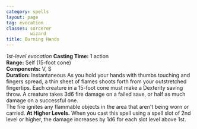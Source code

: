 ```yaml
---
category: spells
layout: page
tag: evocation
classes: sorcerer
         wizard
title: Burning Hands 
---
```

_1st-level evocation_ 
**Casting Time:** 1 action   
**Range:** Self (15-foot cone)   
**Components:** V, S   
**Duration:** Instantaneous 
As you hold your hands with thumbs touching and fingers spread, a thin sheet of flames shoots forth from your outstretched fingertips. Each creature in a 15-foot cone must make a Dexterity saving throw. A creature takes 3d6 fire damage on a failed save, or half as much damage on a successful one.    
The fire ignites any flammable objects in the area that aren't being worn or carried. 
**At Higher Levels.** When you cast this spell using a spell slot of 2nd level or higher, the damage increases by 1d6 for each slot level above 1st.